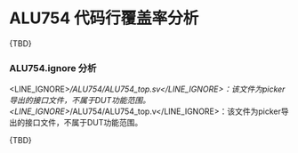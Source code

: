 
# ALU754 代码行覆盖率分析

{TBD}

### ALU754.ignore 分析

<LINE_IGNORE>*/ALU754/ALU754_top.sv</LINE_IGNORE>：该文件为picker导出的接口文件，不属于DUT功能范围。
<LINE_IGNORE>*/ALU754/ALU754_top.v</LINE_IGNORE>：该文件为picker导出的接口文件，不属于DUT功能范围。

{TBD}

